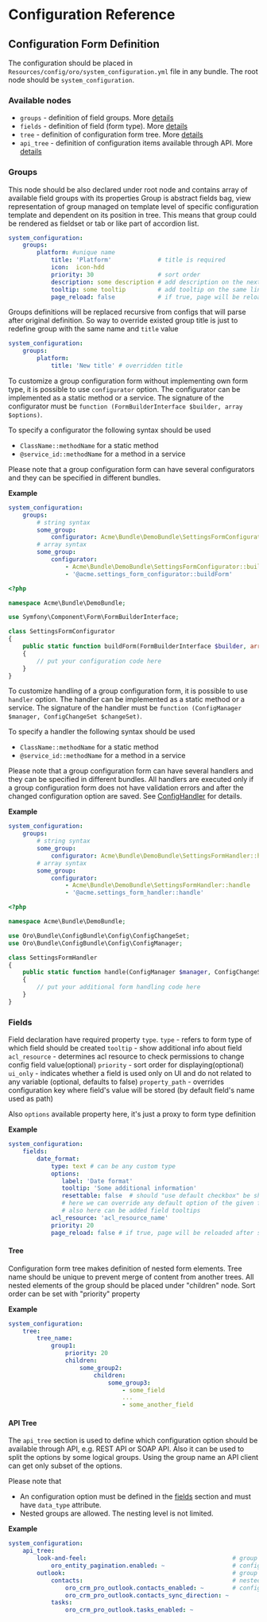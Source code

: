 Configuration Reference
=======================

Configuration Form Definition
-----------------------------

The configuration should be placed in `Resources/config/oro/system_configuration.yml` file in any bundle.
The root node should be `system_configuration`.

### Available nodes

- `groups`    - definition of field groups. More [details](#groups)
- `fields`    - definition of field (form type). More [details](#fields)
- `tree`      - definition of configuration form tree. More [details](#tree)
- `api_tree`  - definition of configuration items available through API. More [details](#api-tree)

### Groups

This node should be also declared under root node and contains array of available field groups with its properties
Group is abstract fields bag, view representation of group managed on template level of specific configuration template
and dependent on its position in tree.
This means that group could be rendered as fieldset or tab or like part of accordion list.

```yaml
system_configuration:
    groups:
        platform: #unique name
            title: 'Platform'             # title is required
            icon:  icon-hdd
            priority: 30                  # sort order
            description: some description # add description on the next line after group header
            tooltip: some tooltip         # add tooltip on the same line after group header
            page_reload: false            # if true, page will be reloaded after save if something changed in the group
```

Groups definitions will be replaced recursive from configs that will parse after original definition.
So way to override existed group title is just to redefine group with the same name and `title` value

```yaml
system_configuration:
    groups:
        platform:
            title: 'New title' # overridden title
```

To customize a group configuration form without implementing own form type, it is possible to use `configurator` option.
The configurator can be implemented as a static method or a service.
The signature of the configurator must be `function (FormBuilderInterface $builder, array $options)`.

To specify a configurator the following syntax should be used

- `ClassName::methodName` for a static method
- `@service_id::methodName` for a method in a service

Please note that a group configuration form can have several configurators and they can be specified in different bundles.

**Example**

```yaml
system_configuration:
    groups:
        # string syntax
        some_group:
            configurator: Acme\Bundle\DemoBundle\SettingsFormConfigurator::buildForm
        # array syntax
        some_group:
            configurator:
                - Acme\Bundle\DemoBundle\SettingsFormConfigurator::buildForm
                - '@acme.settings_form_configurator::buildForm'
```

```php
<?php

namespace Acme\Bundle\DemoBundle;

use Symfony\Component\Form\FormBuilderInterface;

class SettingsFormConfigurator
{
    public static function buildForm(FormBuilderInterface $builder, array $options)
    {
        // put your configuration code here
    }
}
```

To customize handling of a group configuration form, it is possible to use `handler` option.
The handler can be implemented as a static method or a service.
The signature of the handler must be `function (ConfigManager $manager, ConfigChangeSet $changeSet)`.

To specify a handler the following syntax should be used

- `ClassName::methodName` for a static method
- `@service_id::methodName` for a method in a service

Please note that a group configuration form can have several handlers and they can be specified in different bundles.
All handlers are executed only if a group configuration form does not have validation errors
and after the changed configuration option are saved. See [ConfigHandler](../../Form/Handler/ConfigHandler.php) for details.

**Example**

```yaml
system_configuration:
    groups:
        # string syntax
        some_group:
            configurator: Acme\Bundle\DemoBundle\SettingsFormHandler::handle
        # array syntax
        some_group:
            configurator:
                - Acme\Bundle\DemoBundle\SettingsFormHandler::handle
                - '@acme.settings_form_handler::handle'
```

```php
<?php

namespace Acme\Bundle\DemoBundle;

use Oro\Bundle\ConfigBundle\Config\ConfigChangeSet;
use Oro\Bundle\ConfigBundle\Config\ConfigManager;

class SettingsFormHandler
{
    public static function handle(ConfigManager $manager, ConfigChangeSet $changeSet)
    {
        // put your additional form handling code here
    }
}
```

### Fields

Field declaration have required property `type`.
`type` - refers to form type of which field should be created
`tooltip` - show additional info about field
`acl_resource` - determines acl resource to check permissions to change config field value(optional)
`priority` - sort order for displaying(optional)
`ui_only` - indicates whether a field is used only on UI and do not related to any variable (optional, defaults to false)
`property_path` - overrides configuration key where field's value will be stored (by default field's name used as path)

Also `options` available property here, it's just a proxy to form type definition

**Example**

```yaml
system_configuration:
    fields:
        date_format:
            type: text # can be any custom type
            options:
               label: 'Date format'
               tooltip: 'Some additional information'
               resettable: false  # should "use default checkbox" be shown(optional, default: true)
               # here we can override any default option of the given form type
               # also here can be added field tooltips
            acl_resource: 'acl_resource_name'
            priority: 20
            page_reload: false # if true, page will be reloaded after save if field changed
```

#### Tree

Configuration form tree makes definition of nested form elements.
Tree name should be unique to prevent merge of content from another trees.
All nested elements of the group should be placed under "children" node.
Sort order can be set with "priority" property

**Example**

```yaml
system_configuration:
    tree:
        tree_name:
            group1:
                priority: 20
                children:
                    some_group2:
                        children:
                            some_group3:
                                - some_field
                                ...
                                - some_another_field
```

#### API Tree

The `api_tree` section is used to define which configuration option should be available
through API, e.g. REST API or SOAP API. Also it can be used to split the options
by some logical groups. Using the group name an API client can get only subset of the options.

Please note that

- An configuration option must be defined in the [fields](#fields) section and must have `data_type` attribute.
- Nested groups are allowed. The nesting level is not limited.

**Example**

```yaml
system_configuration:
    api_tree:
        look-and-feel:                                         # group name
            oro_entity_pagination.enabled: ~                   # configuration option
        outlook:                                               # group name
            contacts:                                          # nested group name
                oro_crm_pro_outlook.contacts_enabled: ~        # configuration option
                oro_crm_pro_outlook.contacts_sync_direction: ~
            tasks:
                oro_crm_pro_outlook.tasks_enabled: ~
```
